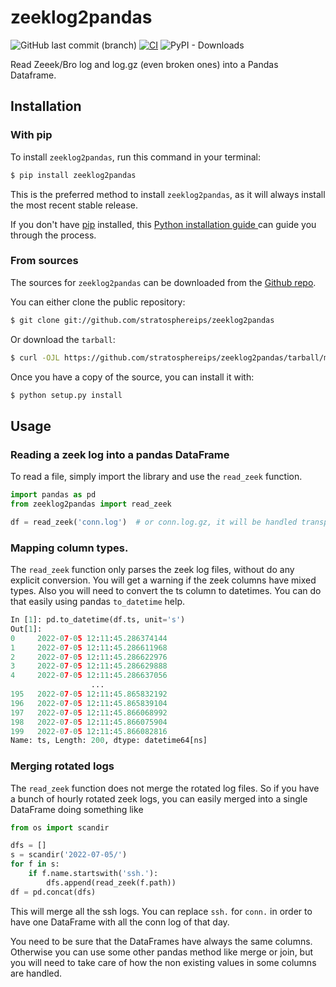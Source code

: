 # zeeklog2pandas  
![GitHub last commit (branch)](https://img.shields.io/github/last-commit/stratosphereips/zeeklog2pandas/main)
[![CI](https://github.com/stratosphereips/zeeklog2pandas/actions/workflows/publish-to-test.yml/badge.svg)](https://github.com/stratosphereips/zeeklog2pandas/actions/workflows/docker-image.yml)
![PyPI - Downloads](https://img.shields.io/pypi/dm/zeeklog2pandas)

Read Zeeek/Bro log and log.gz (even broken ones) into a Pandas Dataframe.  

## Installation
### With pip
To install `zeeklog2pandas`, run this command in your terminal:  
  
```bash
$ pip install zeeklog2pandas 
```

This is the preferred method to install `zeeklog2pandas`, as it will always install the most recent stable release.  
  
If you don't have [pip](https://pip.pypa.io) installed, this [Python installation guide ](http://docs.python-guide.org/en/latest/starting/installation/)can guide you through the process.  

### From sources
The sources for `zeeklog2pandas` can be downloaded from the [Github repo](https://github.com/stratosphereips/zeeklog2pandas).  

You can either clone the public repository:  
```bash
$ git clone git://github.com/stratosphereips/zeeklog2pandas
```
Or download the `tarball`:  
  
```bash
$ curl -OJL https://github.com/stratosphereips/zeeklog2pandas/tarball/main
```  
  
Once you have a copy of the source, you can install it with:  
  
```bash
$ python setup.py install
```

## Usage
### Reading a zeek log into a pandas DataFrame
To read a file, simply import the library and use the `read_zeek` function. 
```python
import pandas as pd
from zeeklog2pandas import read_zeek

df = read_zeek('conn.log')  # or conn.log.gz, it will be handled transparently
```

### Mapping column types.
The `read_zeek` function only parses the zeek log files, without do any explicit conversion. You will get a warning if the zeek columns have mixed types. Also you will need to convert the ts column to datetimes. You can do that easily using pandas `to_datetime` help.

```python
In [1]: pd.to_datetime(df.ts, unit='s')  
Out[1]:    
0     2022-07-05 12:11:45.286374144  
1     2022-07-05 12:11:45.286611968  
2     2022-07-05 12:11:45.286622976  
3     2022-07-05 12:11:45.286629888  
4     2022-07-05 12:11:45.286637056  
                  ...                
195   2022-07-05 12:11:45.865832192  
196   2022-07-05 12:11:45.865839104  
197   2022-07-05 12:11:45.866068992  
198   2022-07-05 12:11:45.866075904  
199   2022-07-05 12:11:45.866082816  
Name: ts, Length: 200, dtype: datetime64[ns]
```

### Merging rotated logs
The `read_zeek` function does not merge the rotated log files. So if you have a bunch of hourly rotated zeek logs, you can easily merged into a single DataFrame doing something like

```python
from os import scandir

dfs = []
s = scandir('2022-07-05/')
for f in s:
	if f.name.startswith('ssh.'):
		dfs.append(read_zeek(f.path))
df = pd.concat(dfs)
```

This will merge all the ssh logs. You can replace `ssh.` for `conn.` in order to have one DataFrame with all the conn log of that day.

You need to be sure that the DataFrames have always the same columns. Otherwise you can use some other pandas method like merge or join, but you will need to take care of how the non existing values in some columns are handled.

